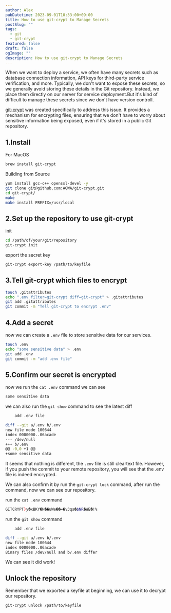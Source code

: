 ```yaml
---
author: Alex
pubDatetime: 2023-09-01T10:33:00+09:00
title: How to use git-crypt to Manage Secrets
postSlug: ""
tags:
  - git
  - git-crypt
featured: false
draft: false
ogImage: ""
description: How to use git-crypt to Manage Secrets
---
```


When we want to deploy a service, we often have many secrets such as database connection information, API keys for third-party service verification, and more. Typically, we don't want to expose these secrets, so we generally avoid storing these details in the Git repository. Instead, we place them directly on our server for service deployment.But it's kind of difficult to manage these secrets since we don't have version controll.

[git-crypt](https://github.com/AGWA/git-crypt) was created specifically to address this issue. It provides a mechanism for encrypting files, ensuring that we don't have to worry about sensitive information being exposed, even if it's stored in a public Git repository.

## 1.Install

For MacOS

```bash
brew install git-crypt
```

Building from Source

```bash
yum install gcc-c++ openssl-devel -y
git clone git@github.com:AGWA/git-crypt.git
cd git-crypt/
make
make install PREFIX=/usr/local
```

## 2.Set up the repository to use git-crypt

init

```bash
cd /path/of/your/git/repository
git-crypt init
```

export the secret key

```bash
git-crypt export-key /path/to/keyfile
```

## 3.Tell git-crypt which files to encrypt

```bash
touch .gitattributes
echo ".env filter=git-crypt diff=git-crypt" > .gitattributes
git add .gitattributes
git commit -m "Tell git-crypt to encrypt .env"
```

## 4.Add a secret

now we can create a `.env` file to store sensitive data for our services.

```bash
touch .env
echo "some sensitive data" > .env
git add .env
git commit -m "add .env file"
```

## 5.Confirm our secret is encrypted

now we run the `cat .env` command we can see

```bash
some sensitive data
```

we can also run the `git show` command to see the latest diff

```bash
    add .env file

diff --git a/.env b/.env
new file mode 100644
index 0000000..06acade
--- /dev/null
+++ b/.env
@@ -0,0 +1 @@
+some sensitive data
```

It seems that nothing is different, the `.env` file is still cleartext file.
However, if you push the commit to your remote repository, you will see that the .env file is indeed encrypted.

We can also confirm it by run the `git-crypt lock` command, after run the command, now we can see our repository.

run the `cat .env` command

```bash
GITCRYPT)y�xBKY�H��uWe��=�v3qs�$NR�WE�!%
```

run the `git show` command

```bash
    add .env file

diff --git a/.env b/.env
new file mode 100644
index 0000000..06acade
Binary files /dev/null and b/.env differ
```

We can see it did work!

## Unlock the repository

Remember that we exported a keyfile at beginning, we can use it to decrypt our repository.

```bash
git-crypt unlock /path/to/keyfile
```
